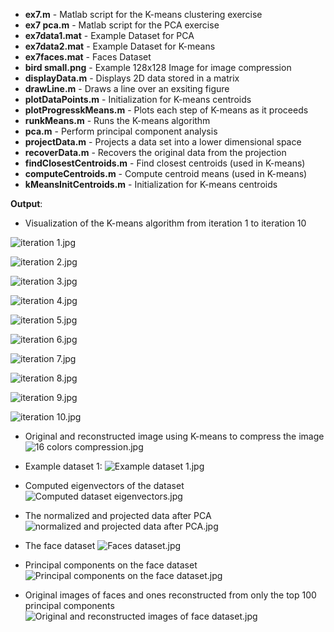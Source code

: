 - **ex7.m** - Matlab script for the K-means clustering exercise
- **ex7 pca.m** - Matlab script for the PCA exercise
- **ex7data1.mat** - Example Dataset for PCA
- **ex7data2.mat** - Example Dataset for K-means
- **ex7faces.mat** - Faces Dataset
- **bird small.png** - Example 128x128 Image for image compression
- **displayData.m** - Displays 2D data stored in a matrix
- **drawLine.m** - Draws a line over an exsiting figure
- **plotDataPoints.m** - Initialization for K-means centroids
- **plotProgresskMeans.m** - Plots each step of K-means as it proceeds
- **runkMeans.m** - Runs the K-means algorithm
- **pca.m** - Perform principal component analysis
- **projectData.m** - Projects a data set into a lower dimensional space
- **recoverData.m** - Recovers the original data from the projection
- **findClosestCentroids.m** - Find closest centroids (used in K-means)
- **computeCentroids.m** - Compute centroid means (used in K-means)
- **kMeansInitCentroids.m** - Initialization for K-means centroids

**Output**:
- Visualization of the K-means algorithm from iteration 1 to iteration 10

![iteration 1.jpg](https://github.com/shngli/Machine-learning/blob/master/K-means%20Clustering/iteration%201.jpg)

![iteration 2.jpg](https://github.com/shngli/Machine-learning/blob/master/K-means%20Clustering/iteration%202.jpg)

![iteration 3.jpg](https://github.com/shngli/Machine-learning/blob/master/K-means%20Clustering/iteration%203.jpg)

![iteration 4.jpg](https://github.com/shngli/Machine-learning/blob/master/K-means%20Clustering/iteration%204.jpg)

![iteration 5.jpg](https://github.com/shngli/Machine-learning/blob/master/K-means%20Clustering/iteration%205.jpg)

![iteration 6.jpg](https://github.com/shngli/Machine-learning/blob/master/K-means%20Clustering/iteration%206.jpg)

![iteration 7.jpg](https://github.com/shngli/Machine-learning/blob/master/K-means%20Clustering/iteration%207.jpg)

![iteration 8.jpg](https://github.com/shngli/Machine-learning/blob/master/K-means%20Clustering/iteration%208.jpg)

![iteration 9.jpg](https://github.com/shngli/Machine-learning/blob/master/K-means%20Clustering/iteration%209.jpg)

![iteration 10.jpg](https://github.com/shngli/Machine-learning/blob/master/K-means%20Clustering/iteration%2010.jpg)

- Original and reconstructed image using K-means to compress the image
![16 colors compression.jpg](https://github.com/shngli/Machine-learning/blob/master/K-means%20Clustering/16%20colors%20compression.jpg)

- Example dataset 1:
![Example dataset 1.jpg](https://github.com/shngli/Machine-learning/blob/master/K-means%20Clustering/Example%20dataset%201.jpg)

- Computed eigenvectors of the dataset
![Computed dataset eigenvectors.jpg](https://github.com/shngli/Machine-learning/blob/master/K-means%20Clustering/Computed%20dataset%20eigenvectors.jpg)

- The normalized and projected data after PCA
![normalized and projected data after PCA.jpg](https://github.com/shngli/Machine-learning/blob/master/K-means%20Clustering/normalized%20and%20projected%20data%20after%20PCA.jpg)

- The face dataset
![Faces dataset.jpg](https://github.com/shngli/Machine-learning/blob/master/K-means%20Clustering/Faces%20dataset.jpg)

- Principal components on the face dataset
![Principal components on the face dataset.jpg](https://github.com/shngli/Machine-learning/blob/master/K-means%20Clustering/Principal%20components%20on%20the%20face%20dataset.jpg)

- Original images of faces and ones reconstructed from only the top 100 principal components
![Original and reconstructed images of face dataset.jpg](https://github.com/shngli/Machine-learning/blob/master/K-means%20Clustering/Original%20and%20reconstructed%20images%20of%20face%20dataset.jpg)
